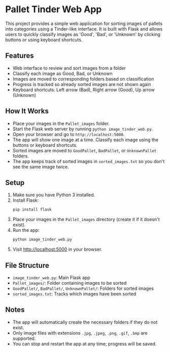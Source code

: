 # Pallet Tinder Web App

This project provides a simple web application for sorting images of pallets into categories using a Tinder-like interface. It is built with Flask and allows users to quickly classify images as 'Good', 'Bad', or 'Unknown' by clicking buttons or using keyboard shortcuts.

## Features
- Web interface to review and sort images from a folder
- Classify each image as Good, Bad, or Unknown
- Images are moved to corresponding folders based on classification
- Progress is tracked so already sorted images are not shown again
- Keyboard shortcuts: Left arrow (Bad), Right arrow (Good), Up arrow (Unknown)

## How It Works
- Place your images in the `Pallet_images` folder.
- Start the Flask web server by running `python image_tinder_web.py`.
- Open your browser and go to `http://localhost:5000`.
- The app will show one image at a time. Classify each image using the buttons or keyboard shortcuts.
- Sorted images are moved to `GoodPallet`, `BadPallet`, or `UnknownPallet` folders.
- The app keeps track of sorted images in `sorted_images.txt` so you don't see the same image twice.

## Setup
1. Make sure you have Python 3 installed.
2. Install Flask:
   ```bash
   pip install flask
   ```
3. Place your images in the `Pallet_images` directory (create it if it doesn't exist).
4. Run the app:
   ```bash
   python image_tinder_web.py
   ```
5. Visit [http://localhost:5000](http://localhost:5000) in your browser.

## File Structure
- `image_tinder_web.py`: Main Flask app
- `Pallet_images/`: Folder containing images to be sorted
- `GoodPallet/`, `BadPallet/`, `UnknownPallet/`: Folders for sorted images
- `sorted_images.txt`: Tracks which images have been sorted

## Notes
- The app will automatically create the necessary folders if they do not exist.
- Only image files with extensions `.jpg`, `.jpeg`, `.png`, `.gif`, `.bmp` are supported.
- You can stop and restart the app at any time; progress will be saved.
